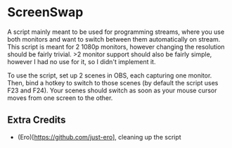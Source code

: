 # ScreenSwap

A script mainly meant to be used for programming streams, where you use both monitors and want to switch between them automatically on stream.
This script is meant for 2 1080p monitors, however changing the resolution should be fairly trivial.
\>2 monitor support should also be fairly simple, however I had no use for it, so I didn't implement it.

To use the script, set up 2 scenes in OBS, each capturing one monitor. Then, bind a hotkey to switch to those scenes (by default the script uses F23 and F24). 
Your scenes should switch as soon as your mouse cursor moves from one screen to the other.

## Extra Credits
- (Ero)[https://github.com/just-ero], cleaning up the script
